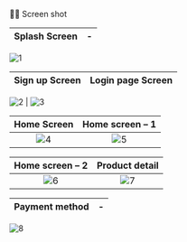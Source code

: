 📸📸 Screen shot 


Splash Screen             |  -
:-------------------------:|:-------------------------:
![1](https://user-images.githubusercontent.com/77027841/220740898-2a64f1bc-98a5-42e8-b970-0abe346f3f58.png)

Sign up Screen            |  Login page Screen
:-------------------------:|:-------------------------:

![2](https://user-images.githubusercontent.com/77027841/220741013-d6df6743-7177-4b4d-8323-320df1119b18.png) | ![3](https://user-images.githubusercontent.com/77027841/220741033-06e28bd5-950f-4d07-9362-1ff8545ba77b.png)

Home Screen            |  Home screen – 1
:-------------------------:|:-------------------------:
![4](https://user-images.githubusercontent.com/77027841/220741262-a4fa50e5-af32-4fa1-9f7a-d5ae9277f890.png) | ![5](https://user-images.githubusercontent.com/77027841/220741272-123e0791-e887-4e2d-b0a9-113c97085b1f.png)

Home screen – 2             |  Product detail
:-------------------------:|:-------------------------:
![6](https://user-images.githubusercontent.com/77027841/220741312-07a997a8-cd72-46ac-a38c-3ebc8b409e1d.png) | ![7](https://user-images.githubusercontent.com/77027841/220741333-c5a78c49-e555-48d7-abca-6fb42a185366.png)

Payment method             |  -
:-------------------------:|:-------------------------:
![8](https://user-images.githubusercontent.com/77027841/220741355-9b323b6b-60ec-43bc-9020-cfb9c5e27831.png)

